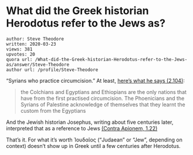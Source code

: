 # What did the Greek historian Herodotus refer to the Jews as?

	author: Steve Theodore
	written: 2020-03-23
	views: 381
	upvotes: 20
	quora url: /What-did-the-Greek-historian-Herodotus-refer-to-the-Jews-as/answer/Steve-Theodore
	author url: /profile/Steve-Theodore


“Syrians who practice circumcision.” At least, [here’s what he says (2.104)](https://penelope.uchicago.edu/Thayer/E/Roman/Texts/Herodotus/2B*.html):

> the Colchians and Egyptians and Ethiopians are the only nations that have from the first practised circumcision. The Phoenicians and the Syrians of Palestine acknowledge of themselves that they learnt the custom from the Egyptians

And the Jewish historian Josephus, writing about five centuries later, interpreted that as a reference to Jews [(Contra Apionem, 1.22)](https://penelope.uchicago.edu/josephus/apion-1.html)

That’s it. For what it’s worth Ἰουδαῖος (“Judaean” or “Jew”, depending on context) doesn’t show up in Greek until a few centuries after Herodotus.

